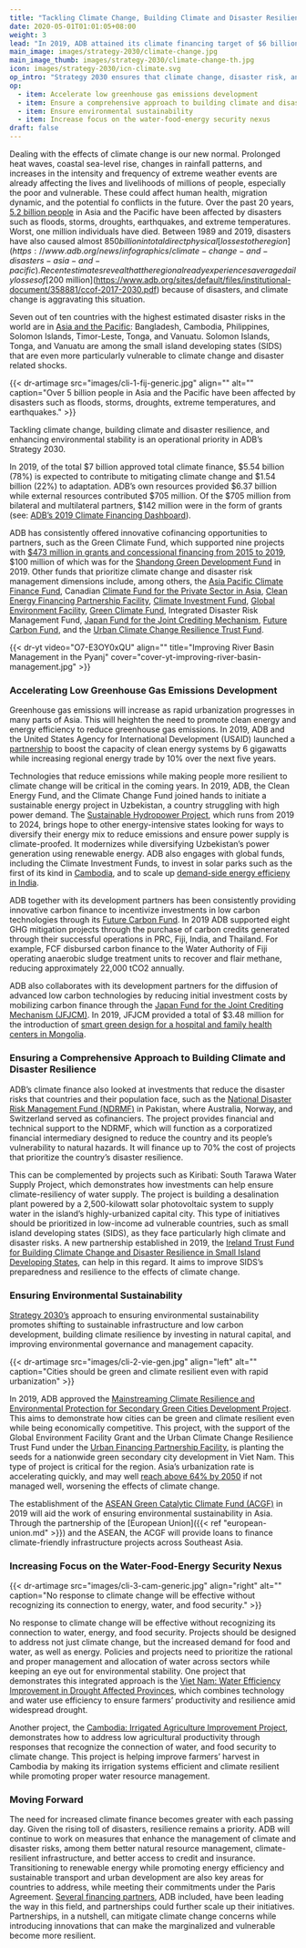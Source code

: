 ```yaml
---
title: "Tackling Climate Change, Building Climate and Disaster Resilience, and Enhancing Environmental Sustainability"
date: 2020-05-01T01:01:05+08:00
weight: 3
lead: "In 2019, ADB attained its climate financing target of $6 billion a year ahead of schedule. About $700 million financing was mobilized from partners, enabling ADB to approve a record $7 billion in climate financing in 2019. The financing partnerships prioritized climate mitigation actions, and climate and disaster resilience interventions, such as improving natural resource management, climate-resilient infrastructure, and improving access to credit and insurance, while helping countries  transition to renewable and clean energy sources."
main_image: images/strategy-2030/climate-change.jpg
main_image_thumb: images/strategy-2030/climate-change-th.jpg
icon: images/strategy-2030/icn-climate.svg
op_intro: "Strategy 2030 ensures that climate change, disaster risk, and environmental considerations are fully mainstreamed in its operational strategies, country programming, and project design and implementation. It aims to"
op: 
  - item: Accelerate low greenhouse gas emissions development
  - item: Ensure a comprehensive approach to building climate and disaster resilience
  - item: Ensure environmental sustainability
  - item: Increase focus on the water-food-energy security nexus
draft: false
---
```


Dealing with the effects of climate change is our new normal. Prolonged heat waves, coastal sea-level rise, changes in rainfall patterns, and increases in the intensity and frequency of extreme weather events are already affecting the lives and livelihoods of millions of people, especially the poor and vulnerable. These could affect human health, migration dynamic, and the potential fo conflicts in the future. Over the past 20 years, [5.2 billion people](https://www.adb.org/news/infographics/climate-change-and-disasters-asia-and-pacific) in Asia and the Pacific have been affected by disasters such as floods, storms, droughts, earthquakes, and extreme temperatures. Worst, one million individuals have died. Between 1989 and 2019, disasters have also caused almost $850 billion in total direct physical [losses to the region](https://www.adb.org/news/infographics/climate-change-and-disasters-asia-and-pacific). Recent estimates reveal that the region already experiences average daily losses of [$200  million](https://www.adb.org/sites/default/files/institutional-document/358881/ccof-2017-2030.pdf) because of disasters, and climate change is aggravating this situation.  

Seven out of ten countries with the highest estimated disaster risks in the world are in [Asia and the Pacific](https://www.adb.org/news/infographics/climate-change-and-disasters-asia-and-pacific): Bangladesh, Cambodia, Philippines, Solomon Islands, Timor-Leste, Tonga, and Vanuatu. Solomon Islands, Tonga, and Vanuatu are among the small island developing states (SIDS) that are even more particularly vulnerable to climate change and disaster related shocks.

{{< dr-artimage src="images/cli-1-fij-generic.jpg" align="" alt="" caption="Over 5 billion people in Asia and the Pacific have been affected by disasters such as floods, storms, droughts, extreme temperatures, and earthquakes." >}}

Tackling climate change, building climate and disaster resilience, and enhancing environmental stability is an operational priority in ADB’s Strategy 2030.

In 2019, of the total $7 billion approved total climate finance, $5.54 billion (78%) is expected to contribute to mitigating climate change and $1.54 billion (22%) to adaptation. ADB’s own resources provided $6.37 billion while external resources contributed $705 million.  Of the $705 million from bilateral and multilateral partners, $142 million were in the form of grants (see: [ADB’s 2019 Climate Financing Dashboard](https://data.adb.org/dashboard/climate-change-financing-adb)).

ADB has consistently offered innovative cofinancing opportunities to partners, such as the Green Climate Fund, which supported nine projects with  [$473 million in grants and concessional financing from 2015 to 2019](https://www.adb.org/news/op-ed/banking-action-how-adb-achieved-2020-climate-finance-milestone-one-year-ahead-time), $100 million of which was for the [Shandong Green Development Fund](https://www.adb.org/projects/51194-001/main#project-pds) in 2019. Other funds that prioritize climate change and disaster risk management dimensions include, among others, the [Asia Pacific Climate Finance Fund](https://www.adb.org/site/funds/funds/asia-pacific-climate-finance-fund), Canadian [Climate Fund for the Private Sector in Asia](https://www.adb.org/site/funds/funds/canadian-climate-fund-for-the-private-sector-in-asia), [Clean Energy Financing Partnership Facility](https://www.adb.org/site/funds/funds/clean-energy-financing-partnership-facility), [Climate Investment Fund](https://www.climateinvestmentfunds.org/), [Global Environment Facility](https://www.thegef.org/), [Green Climate Fund](http://www.greenclimate.fund/home), Integrated Disaster Risk Management Fund, [Japan Fund for the Joint Crediting Mechanism](https://www.adb.org/site/funds/funds/japan-fund-for-joint-crediting-mechanism), [Future Carbon Fund](https://www.adb.org/site/funds/funds/future-carbon-fund-fcf), and the [Urban Climate Change Resilience Trust Fund](https://www.adb.org/site/funds/funds/urban-climate-change-resilience-trust-fund).

{{< dr-yt video="O7-E3OY0xQU" align="" title="Improving River Basin Management in the Pyanj" cover="cover-yt-improving-river-basin-management.jpg" >}}

### Accelerating Low Greenhouse Gas Emissions Development

Greenhouse gas emissions will increase as rapid urbanization progresses in many parts of Asia. This will heighten the need to promote clean energy and energy efficiency to reduce greenhouse gas emissions. In 2019, ADB and the United States Agency for International Development (USAID) launched a [partnership](https://www.adb.org/news/usaid-adb-partner-expand-asia-and-pacifics-sustainable-energy-market) to boost the capacity of clean energy systems by 6 gigawatts while increasing regional energy trade by 10% over the next five years.  

Technologies that reduce emissions while making people more resilient to climate change will be critical in the coming years. In 2019, ADB, the Clean Energy Fund, and the Climate Change Fund joined hands to initiate a sustainable energy project in Uzbekistan, a country struggling with high power demand. The [Sustainable Hydropower Project](https://www.adb.org/projects/50130-002/main#project-pds), which runs from 2019 to 2024, brings hope to other energy-intensive states looking for ways to diversify their energy mix to reduce emissions and ensure power supply is climate-proofed. It modernizes while diversifying Uzbekistan’s power generation using renewable energy. ADB also engages with global funds, including the Climate Investment Funds, to invest in solar parks such as the first of its kind in [Cambodia](https://www.adb.org/projects/51182-001/main#project-pds), and to scale up [demand-side energy efficieny in India](https://www.adb.org/projects/52196-001/main#project-pds).

ADB together with its development partners has been consistently providing innovative carbon finance to incentivize investments in low carbon technologies through its [Future Carbon Fund](https://www.adb.org/site/funds/funds/future-carbon-fund-fcf). In 2019 ADB supported eight GHG mitigation projects through the purchase of carbon credits generated through their successful operations in PRC, Fiji, India, and Thailand. For example, FCF disbursed carbon finance to the Water Authority of Fiji operating anaerobic sludge treatment units to recover and flair methane, reducing approximately 22,000 tCO2 annually.

ADB also collaborates with its development partners for the diffusion of advanced low carbon technologies by reducing initial investment costs by mobilizing carbon finance through the [Japan Fund for the Joint Crediting Mechanism (JFJCM)](https://www.adb.org/site/funds/funds/japan-fund-for-joint-crediting-mechanism). In 2019, JFJCM provided a total of $3.48 million for the introduction of [smart green design for a hospital and family health centers in Mongolia](https://www.adb.org/projects/49173-003/main#project-pds).

### Ensuring a Comprehensive Approach to Building Climate and Disaster Resilience

ADB’s climate finance also looked at investments that reduce the disaster risks that countries and their  population face, such as the [National Disaster Risk Management Fund (NDRMF)](https://www.adb.org/projects/50316-002/main#project-pds) in Pakistan, where Australia, Norway, and Switzerland served as cofinanciers. The project provides financial and technical support to the NDRMF, which will function as a corporatized financial intermediary designed to reduce the country and its people’s vulnerability to natural hazards. It will finance up to 70% the cost of projects that prioritize the country’s disaster resilience.

This can be complemented by projects such as Kiribati: South Tarawa Water Supply Project, which demonstrates how investments can help ensure climate-resiliency of water supply. The project is building a desalination plant powered by a 2,500-kilowatt solar photovoltaic system to supply water in the island’s highly-urbanized capital city.  This type of initiatives should be prioritized in low-income ad vulnerable countries, such as small island developing states (SIDS), as they face particularly high climate and disaster risks. A new partnership established in 2019, the [Ireland Trust Fund for Building Climate Change and Disaster Resilience in Small Island Developing States](https://www.adb.org/news/adb-ireland-establish-fund-boost-climate-disaster-resilience-pacific), can help in this regard. It aims to improve SIDS’s preparedness and resilience to the effects of climate change.

### Ensuring Environmental Sustainability

[Strategy 2030’s](https://www.adb.org/sites/default/files/institutional-document/495961/strategy-2030-op3-climate-change-resilience-sustainability.pdf) approach to ensuring environmental sustainability promotes shifting to sustainable infrastructure and low carbon development, building climate resilience by investing in natural capital, and improving environmental governance and management capacity.

{{< dr-artimage src="images/cli-2-vie-gen.jpg" align="left" alt="" caption="Cities should be green and climate resilient even with rapid urbanization" >}}

In 2019, ADB approved the [Mainstreaming Climate Resilience and Environmental Protection for Secondary Green Cities Development Project](https://www.adb.org/projects/47274-003/main#project-pds). This aims to demonstrate how cities can be green and climate resilient even while being economically competitive. This project, with the support of the Global Environment Facility Grant and the Urban Climate Change Resilience Trust Fund under the [Urban Financing Partnership Facility](./modalities/urban-financing-partnership-facility/), is planting the seeds for a nationwide green secondary city development in Viet Nam. This type of project is critical for the region. Asia’s urbanization rate is accelerating quickly, and may well [reach above 64% by 2050](https://www.adb.org/sites/default/files/publication/524596/ado2019-update-theme-chapter.pdf) if not managed well, worsening the effects of climate change.

The establishment of the [ASEAN Green Catalytic Climate Fund (ACGF)](https://www.adb.org/what-we-do/funds/asean-catalytic-green-finance-facility/main) in 2019 will aid the work of ensuring environmental sustainability in Asia. Through the partnership of the [European Union]({{< ref "european-union.md" >}}) and the ASEAN, the ACGF will provide loans to finance climate-friendly infrastructure projects across Southeast Asia.

### Increasing Focus on the Water-Food-Energy Security Nexus

{{< dr-artimage src="images/cli-3-cam-generic.jpg" align="right" alt="" caption="No response to climate change will be effective without recognizing its connection to energy, water, and food security." >}}

No response to climate change will be effective without recognizing its connection to water, energy, and food security. Projects should be designed to address not just climate change, but the increased demand for food and water, as well as energy. Policies and projects need to prioritize the rational and proper management and allocation of water across sectors while keeping an eye out for environmental stability. One project that demonstrates this integrated approach is the [Viet Nam: Water Efficiency Improvement in Drought Affected Provinces](https://www.adb.org/projects/49404-001/main), which combines technology and water use efficiency to ensure farmers’ productivity and resilience amid widespread drought.

Another project, the [Cambodia: Irrigated Agriculture Improvement Project](https://www.adb.org/projects/51159-001/main#project-pds), demonstrates how to address low agricultural productivity through responses that recognize the connection of water, and food security to climate change. This project is helping improve farmers’ harvest in Cambodia by making its irrigation systems efficient and climate resilient while promoting proper water resource management.

### Moving Forward

The need for increased climate finance becomes greater with each passing day. Given the rising toll of disasters, resilience remains a priority. ADB will continue to work on measures that enhance the management of climate and disaster risks, among them better natural resource management, climate-resilient infrastructure, and better access to credit and insurance. Transitioning to renewable energy while promoting energy efficiency and  sustainable transport and urban development are also key areas for countries to address, while meeting their commitments under the Paris Agreement. [Several financing partners](https://www.adb.org/sites/default/files/page/41117/climate-change-finance-joint-mdb-statement-2019-09-23.pdf), ADB included, have been leading the way in this field, and partnerships could further scale up their initiatives. Partnerships, in a nutshell, can mitigate climate change concerns while introducing innovations that can make the marginalized and vulnerable become more resilient.
